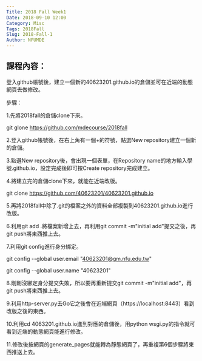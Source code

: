 ```yaml
---
Title: 2018 Fall Week1
Date: 2018-09-10 12:00
Category: Misc
Tags: 2018Fall
Slug: 2018-Fall-1
Author: NFUMDE
---
```




<!-- PELICAN_END_SUMMARY -->

課程內容：
----

登入github帳號後，建立一個新的40623201.github.io的倉儲並可在近端的動態網頁去做修改。

步驟：

1.先將2018fall的倉儲clone下來。

git glone https://github.com/mdecourse/2018fall

2.登入github帳號後，在右上角有一個+的符號，點選New repository建立一個新的倉儲。

3.點選New repository後，會出現一個表單，在Repository name的地方輸入學號.github.io，設定完成後即可按Create repository完成建立。

4.將建立完的倉儲clone下來，就能在近端改版。

git clone https://github.com/40623201/40623201.github.io

5.再將2018fall中除了.git的檔案之外的資料全部複製到40623201.github.io進行改版。

6.利用git add .將檔案新增上去，再利用git commit -m"initial add"提交之後，再git push將東西推上去。

7.利用git config進行身分綁定。

git config --global user.email "40623201@gm.nfu.edu.tw"

git config --global user.name "40623201"

8.剛剛沒綁定身分提交失敗，所以要再重新提交git commit -m"initial add"，再git push將東西推上去。

9.利用http-server.py去Go它之後會在近端網頁（https://localhost:8443）看到改版之後的東西。

10.利用cd 4063201.github.io進到對應的倉儲後，用python wsgi.py的指令就可看到近端的動態網頁能進行修改。

11.修改後按網頁的generate_pages就能轉為靜態網頁了，再重複第6個步驟將東西推送上去。


